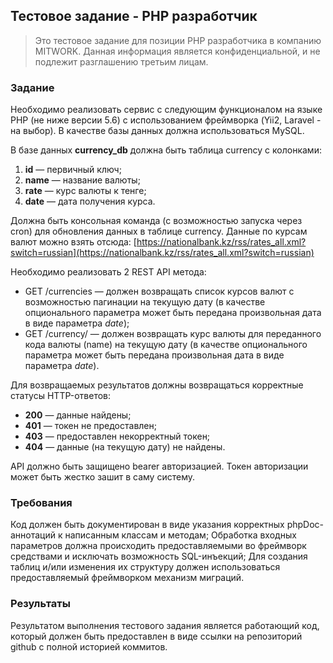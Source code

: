 ## Тестовое задание - PHP разработчик

> Это тестовое задание для позиции PHP разработчика в компанию MITWORK. Данная информация является конфиденциальной, и не подлежит разглашению третьим лицам.

### Задание

Необходимо реализовать сервис с следующим функционалом на языке PHP (не ниже версии 5.6) c использованием фреймворка (Yii2, Laravel - на выбор).  В качестве базы данных должна использоваться MySQL.

В базе данных **currency_db** должна быть таблица currency c колонками:

 1. **id** — первичный ключ;
 2. **name** — название валюты;
 3. **rate** — курс валюты к тенге;
 4. **date** — дата получения курса.

Должна быть консольная команда (с возможностью запуска через cron) для обновления данных в таблице currency. Данные по курсам валют можно взять отсюда: [https://nationalbank.kz/rss/rates_all.xml?switch=russian](https://nationalbank.kz/rss/rates_all.xml?switch=russian)

Необходимо реализовать 2 REST API метода:

 - GET /currencies — должен возвращать список курсов валют с возможностью пагинации на текущую дату (в качестве опционального параметра может быть передана произвольная дата в виде параметра _date_);
 - GET /currency/  — должен возвращать курс валюты для переданного кода валюты (name) на текущую дату (в качестве опционального параметра может быть передана произвольная дата в виде параметра _date_).

Для возвращаемых результатов должны возвращаться корректные статусы HTTP-ответов:

 - **200** — данные найдены;
 - **401** — токен не предоставлен;
 - **403** — предоставлен некорректный токен;
 - **404** — данные (на текущую дату) не найдены.

API должно быть защищено bearer авторизацией. Токен авторизации может быть жестко зашит в саму систему.

### Требования

Код должен быть документирован в виде указания корректных phpDoc-аннотаций к написанным классам и методам;
Обработка входных параметров должна происходить предоставляемыми во фреймворк средствами и исключать возможность SQL-инъекций;
Для создания таблиц и/или изменения их структуру должен использоваться предоставляемый фреймворком механизм миграций.

### Результаты

Результатом выполнения тестового задания является работающий код, который должен быть предоставлен в виде ссылки на репозиторий github с полной историей коммитов. 
